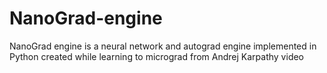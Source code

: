 # NanoGrad-engine
NanoGrad engine is a neural network and autograd engine implemented in Python created while learning to micrograd from Andrej Karpathy video
